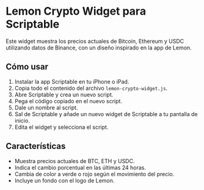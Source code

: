 # Lemon Crypto Widget para Scriptable

Este widget muestra los precios actuales de Bitcoin, Ethereum y USDC utilizando datos de Binance, con un diseño inspirado en la app de Lemon.

## Cómo usar

1. Instalar la app Scriptable en tu iPhone o iPad.
2. Copia todo el contenido del archivo `lemon-crypto-widget.js`.
3. Abre Scriptable y crea un nuevo script.
4. Pega el código copiado en el nuevo script.
5. Dale un nombre al script.
6. Sal de Scriptable y añade un nuevo widget de Scriptable a tu pantalla de inicio.
7. Edita el widget y selecciona el script.

## Características

- Muestra precios actuales de BTC, ETH y USDC.
- Indica el cambio porcentual en las últimas 24 horas.
- Cambia de color a verde o rojo según el movimiento del precio.
- Incluye un fondo con el logo de Lemon.
